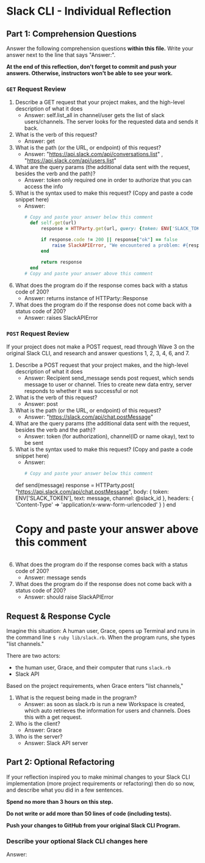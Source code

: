 # Slack CLI - Individual Reflection

## Part 1: Comprehension Questions

Answer the following comprehension questions **within this file.** Write your answer next to the line that says "Answer:".

**At the end of this reflection, don't forget to commit and push your answers. Otherwise, instructors won't be able to see your work.**

### `GET` Request Review

1. Describe a GET request that your project makes, and the high-level description of what it does
    - Answer: self.list_all in channel/user gets the list of slack users/channels. The server looks for the requested data and sends it back.
1. What is the verb of this request?
    - Answer: get
1. What is the path (or the URL, or endpoint) of this request?
    - Answer: "https://api.slack.com/api/conversations.list" , "https://api.slack.com/api/users.list"
1. What are the query params (the additional data sent with the request, besides the verb and the path)?
    - Answer: token only required one in order to authorize that you can access the info
1. What is the syntax used to make this request? (Copy and paste a code snippet here)
    - Answer:
      ```ruby
      # Copy and paste your answer below this comment
        def self.get(url)
            response = HTTParty.get(url, query: {token: ENV['SLACK_TOKEN']})

            if response.code != 200 || response["ok"] == false
                raise SlackAPIError, "We encountered a problem: #{response["error"]}"
            end
        
            return response
        end
      # Copy and paste your answer above this comment
      ```
1. What does the program do if the response comes back with a status code of 200?
    - Answer: returns instance of HTTParty::Response
1. What does the program do if the response does not come back with a status code of 200?
    - Answer: raises SlackAPIError

### `POST` Request Review

If your project does not make a POST request, read through Wave 3 on the original Slack CLI, and research and answer questions 1, 2, 3, 4, 6, and 7.

1. Describe a POST request that your project makes, and the high-level description of what it does
    - Answer: Recipient send_message sends post request, which sends message to user or channel. Tries to create new data entry, server responds to whether it was successful or not
1. What is the verb of this request?
    - Answer: post
1. What is the path (or the URL, or endpoint) of this request?
    - Answer: "https://slack.com/api/chat.postMessage"
1. What are the query params (the additional data sent with the request, besides the verb and the path)?
    - Answer: token (for authorization), channel(ID or name okay), text to be sent
1. What is the syntax used to make this request? (Copy and paste a code snippet here)
    - Answer:
      ```ruby
      # Copy and paste your answer below this comment
   def send(message)
    response = HTTParty.post(
      "https://api.slack.com/api/chat.postMessage",
      body:  {
        token: ENV['SLACK_TOKEN'],
        text: message,
        channel: @slack_id
      },
      headers: { 'Content-Type' => 'application/x-www-form-urlencoded' }
    )
  end
      # Copy and paste your answer above this comment
      ```
1. What does the program do if the response comes back with a status code of 200?
    - Answer: message sends
1. What does the program do if the response does not come back with a status code of 200?
    - Answer: should raise SlackAPIError

## Request & Response Cycle

Imagine this situation: A human user, Grace, opens up Terminal and runs in the command line `$ ruby lib/slack.rb`. When the program runs, she types "list channels."

There are two actors:
  - the human user, Grace, and their computer that runs `slack.rb`
  - Slack API

Based on the project requirements, when Grace enters "list channels,"
1. What is the request being made in the program?
    - Answer: as soon as slack.rb is run a new Workspace is created, which auto retrieves the information for users and channels. Does this with a get request. 
1. Who is the client?
    - Answer: Grace
1. Who is the server?
    - Answer: Slack API server

## Part 2: Optional Refactoring

If your reflection inspired you to make minimal changes to your Slack CLI implementation (more project requirements or refactoring) then do so now, and describe what you did in a few sentences.

**Spend no more than 3 hours on this step.**

**Do not write or add more than 50 lines of code (including tests).**

**Push your changes to GitHub from your original Slack CLI Program.**

### Describe your optional Slack CLI changes here

Answer: 
